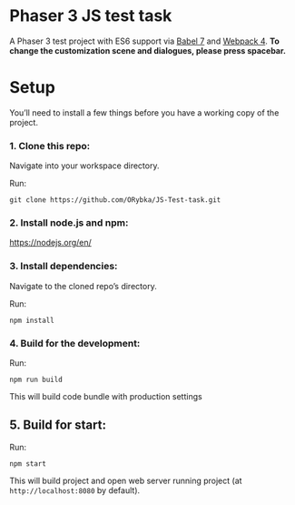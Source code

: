 # Phaser 3 JS test task

A Phaser 3 test project with ES6 support via [Babel 7](https://babeljs.io/) and [Webpack 4](https://webpack.js.org/).
**To change the customization scene and dialogues, please press spacebar.**

# Setup

You’ll need to install a few things before you have a working copy of the project.

### 1. Clone this repo:

Navigate into your workspace directory.

Run:

`git clone https://github.com/ORybka/JS-Test-task.git`

### 2. Install node.js and npm:

https://nodejs.org/en/

### 3. Install dependencies:

Navigate to the cloned repo’s directory.

Run:

`npm install`

### 4. Build for the development:

Run:

`npm run build`

This will build code bundle with production settings

## 5. Build for start:

Run:

`npm start`

This will build project and open web server running project (at `http://localhost:8080` by default).
